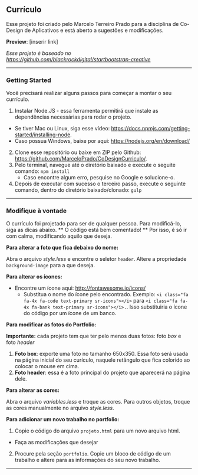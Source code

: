 
## Currículo
Esse projeto foi criado pelo Marcelo Terreiro Prado para a disciplina de Co-Design de Aplicativos e está aberto a sugestões e modificações.

**Preview**: [inserir link]

*Esse projeto é baseado no https://github.com/blackrockdigital/startbootstrap-creative*

---

### Getting Started
Você precisará realizar alguns passos para começar a montar o seu currículo.

1. Instalar Node.JS - essa ferramenta permitirá que instale as dependências necessárias para rodar o projeto.

  * Se tiver Mac ou Linux, siga esse vídeo: https://docs.npmjs.com/getting-started/installing-node.
  * Caso possua Windows, baixe por aqui: https://nodejs.org/en/download/

2. Clone esse repositório ou baixe em ZIP pelo Github: https://github.com/MarceloPrado/CoDesignCurriculo/.
3. Pelo terminal, navegue até o diretório baixado e execute o seguite comando: ``` npm install ```
    * Caso encontre algum erro, pesquise no Google e solucione-o.
4. Depois de executar com sucesso o terceiro passo, execute o seguinte comando, dentro do diretório baixado/clonado: ```gulp```

---

### Modifique à vontade
O currículo foi projetado para ser de qualquer pessoa. Para modificá-lo, siga as dicas abaixo. ** O código está bem comentado! ** Por isso, é só ir com calma, modificando aquilo que deseja.

**Para alterar a foto que fica debaixo do nome:**

 Abra o arquivo *style.less* e encontre o seletor ```header```. Altere a propriedade ```background-image``` para a que deseja.

**Para alterar os ícones:**
* Encontre um ícone aqui: http://fontawesome.io/icons/
  * Substitua o nome do ícone pelo encontrado. Exemplo: ```<i class="fa fa-4x fa-code text-primary sr-icons"></i>``` para ```<i class="fa fa-4x fa-bank text-primary sr-icons"></i>.```. Isso substituiria o ícone do código por um ícone de um banco.

**Para modificar as fotos do Portfolio:**

**Importante:** cada projeto tem que ter pelo menos duas fotos: foto *box* e foto *header*
1. **Foto box**: exporte uma foto no tamanho 650x350. Essa foto será usada na página inicial do seu curículo, naquele retângulo que fica colorido ao colocar o mouse em cima.
1. **Foto header**: essa é a foto principal do projeto que aparecerá na página dele.

**Para alterar as cores:**

 Abra o arquivo *variables.less* e troque as cores. Para outros objetos, troque as cores manualmente no arquivo *style.less*.

**Para adicionar um novo trabalho no portfolio:**

1. Copie o código do arquivo ```projeto.html``` para um novo arquivo html.
  * Faça as modificações que desejar
2. Procure pela seção ```portfolio```. Copie um bloco de código de um trabalho e altere para as informações do seu novo trabalho.
---
